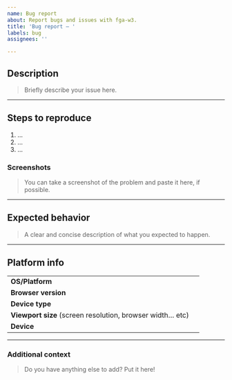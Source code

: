 ```yaml
---
name: Bug report
about: Report bugs and issues with fga-w3.
title: 'Bug report — '
labels: bug
assignees: ''

---
```


## Description
> Briefly describe your issue here.

---
## Steps to reproduce
1. …
1. …
1. …
<!-- You can add more. Please don't remove or replace the '1. 's before the list. -->

### Screenshots

> You can take a screenshot of the problem and paste it here, if possible.
<!-- Optional. -->

---
## Expected behavior
> A clear and concise description of what you expected to happen.

---
## Platform info
| | |
|-|-|
| **OS/Platform** | <!-- Answer here --> |
| **Browser version** | <!-- Answer here --> |
| **Device type** | <!-- Answer here --> |
| **Viewport size** (screen resolution, browser width… etc) | <!-- Answer here --> |
| **Device** | <!-- Answer here --> |

---
### Additional context

> Do you have anything else to add? Put it here!
<!-- Optional. -->